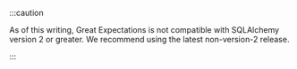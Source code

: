 :::caution

As of this writing, Great Expectations is not compatible with SQLAlchemy version 2 or greater. We recommend using the latest non-version-2 release.

:::